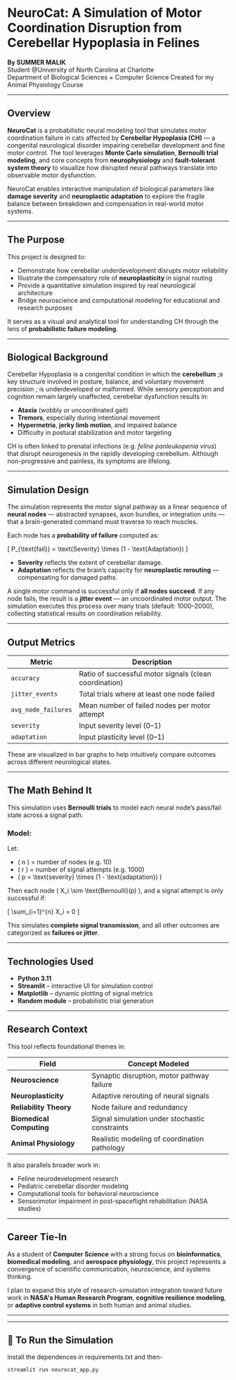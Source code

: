 #  NeuroCat: A Simulation of Motor Coordination Disruption from Cerebellar Hypoplasia in Felines

**By SUMMER MALIK**  
Student @University of North Carolina at Charlotte  
Department of Biological Sciences × Computer Science
Created for my Animal Physiology Course

---

## Overview

**NeuroCat** is a probabilistic neural modeling tool that simulates motor coordination failure in cats affected by **Cerebellar Hypoplasia (CH)** — a congenital neurological disorder impairing cerebellar development and fine motor control. The tool leverages **Monte Carlo simulation**, **Bernoulli trial modeling**, and core concepts from **neurophysiology** and **fault-tolerant system theory** to visualize how disrupted neural pathways translate into observable motor dysfunction.

NeuroCat enables interactive manipulation of biological parameters like **damage severity** and **neuroplastic adaptation** to explore the fragile balance between breakdown and compensation in real-world motor systems.

---

## The Purpose

This project is designed to:

- Demonstrate how cerebellar underdevelopment disrupts motor reliability  
- Illustrate the compensatory role of **neuroplasticity** in signal routing  
- Provide a quantitative simulation inspired by real neurological architecture  
- Bridge neuroscience and computational modeling for educational and research purposes  

It serves as a visual and analytical tool for understanding CH through the lens of **probabilistic failure modeling**.

---

## Biological Background

Cerebellar Hypoplasia is a congenital condition in which the **cerebellum** ;a key structure involved in posture, balance, and voluntary movement precision ; is underdeveloped or malformed. While sensory perception and cognition remain largely unaffected, cerebellar dysfunction results in:

- **Ataxia** (wobbly or uncoordinated gait)  
- **Tremors**, especially during intentional movement  
- **Hypermetria**, **jerky limb motion**, and impaired balance  
- Difficulty in postural stabilization and motor targeting  

CH is often linked to prenatal infections (e.g. *feline panleukopenia virus*) that disrupt neurogenesis in the rapidly developing cerebellum. Although non-progressive and painless, its symptoms are lifelong.

---

## Simulation Design

The simulation represents the motor signal pathway as a linear sequence of **neural nodes** — abstracted synapses, axon bundles, or integration units — that a brain-generated command must traverse to reach muscles.

Each node has a **probability of failure** computed as:

\[
P_{\text{fail}} = \text{Severity} \times (1 - \text{Adaptation})
\]

- **Severity** reflects the extent of cerebellar damage.  
- **Adaptation** reflects the brain’s capacity for **neuroplastic rerouting** — compensating for damaged paths.

A single motor command is successful only if **all nodes succeed**. If any node fails, the result is a **jitter event** — an uncoordinated motor output. The simulation executes this process over many trials (default: 1000–2000), collecting statistical results on coordination reliability.

---

## Output Metrics

| Metric | Description |
|--------|-------------|
| `accuracy` | Ratio of successful motor signals (clean coordination) |
| `jitter_events` | Total trials where at least one node failed |
| `avg_node_failures` | Mean number of failed nodes per motor attempt |
| `severity` | Input severity level (0–1) |
| `adaptation` | Input plasticity level (0–1) |

These are visualized in bar graphs to help intuitively compare outcomes across different neurological states.

---

## The Math Behind It

This simulation uses **Bernoulli trials** to model each neural node’s pass/fail state across a signal path.

### Model:
Let:

- \( n \) = number of nodes (e.g. 10)  
- \( r \) = number of signal attempts (e.g. 1000)  
- \( p = \text{severity} \times (1 - \text{adaptation}) \)

Then each node \( X_i \sim \text{Bernoulli}(p) \), and a signal attempt is only successful if:

\[
\sum_{i=1}^{n} X_i = 0
\]

This simulates **complete signal transmission**, and all other outcomes are categorized as **failures or jitter**.

---

## Technologies Used

- **Python 3.11**  
- **Streamlit** – interactive UI for simulation control  
- **Matplotlib** – dynamic plotting of signal metrics  
- **Random module** – probabilistic trial generation  

---

## Research Context

This tool reflects foundational themes in:

| Field | Concept Modeled |
|-------|------------------|
| **Neuroscience** | Synaptic disruption, motor pathway failure |
| **Neuroplasticity** | Adaptive rerouting of neural signals |
| **Reliability Theory** | Node failure and redundancy |
| **Biomedical Computing** | Signal simulation under stochastic constraints |
| **Animal Physiology** | Realistic modeling of coordination pathology |

It also parallels broader work in:

- Feline neurodevelopment research  
- Pediatric cerebellar disorder modeling  
- Computational tools for behavioral neuroscience  
- Sensorimotor impairment in post-spaceflight rehabilitation (NASA studies)

---

## Career Tie-In

As a student of **Computer Science** with a strong focus on **bioinformatics**, **biomedical modeling**, and **aerospace physiology**, this project represents a convergence of scientific communication, neuroscience, and systems thinking.

I plan to expand this style of research-simulation integration toward future work in **NASA's Human Research Program**, **cognitive resilience modeling**, or **adaptive control systems** in both human and animal studies.

---

---

## 🧪 To Run the Simulation
install the dependences in requirements.txt and then-

```bash
streamlit run neurocat_app.py
